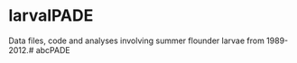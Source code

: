# larvalPADE
Data files, code and analyses involving summer flounder larvae from 1989-2012.# abcPADE
